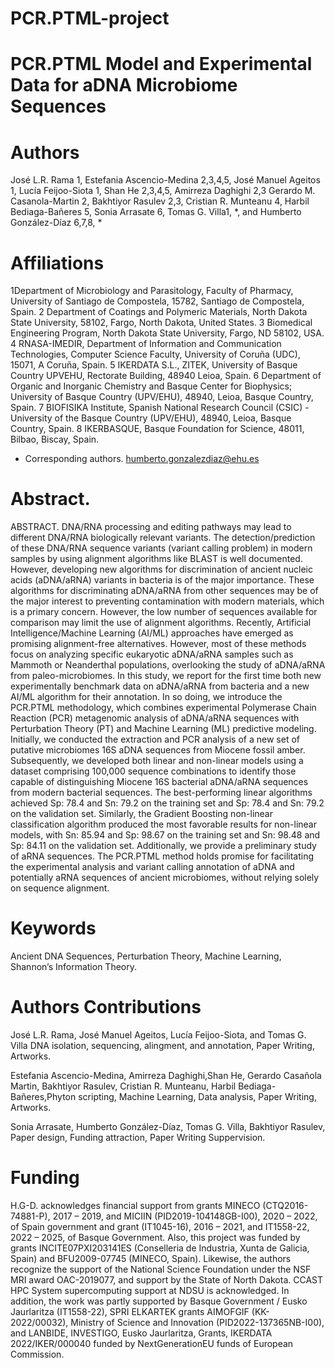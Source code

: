 # PCR.PTML-project

# PCR.PTML Model and Experimental Data for aDNA Microbiome Sequences

# Authors 
José L.R. Rama 1, Estefania Ascencio-Medina 2,3,4,5, José Manuel Ageitos 1, Lucía Feijoo-Siota 1, Shan He 2,3,4,5, Amirreza Daghighi 2,3 Gerardo M. Casanola-Martin 2, Bakhtiyor Rasulev 2,3,
Cristian R. Munteanu 4, Harbil Bediaga-Bañeres 5, Sonia Arrasate 6, 
Tomas G. Villa1, *, and Humberto González-Díaz 6,7,8, *

# Affiliations 
1Department of Microbiology and Parasitology, Faculty of Pharmacy, 
University of Santiago de Compostela, 15782, Santiago de Compostela, Spain.
2 Department of Coatings and Polymeric Materials, North Dakota State University, 
58102, Fargo, North Dakota, United States.
3 Biomedical Engineering Program, North Dakota State University, Fargo, ND 58102, USA.
4 RNASA-IMEDIR, Department of Information and Communication Technologies,
Computer Science Faculty, University of Coruña (UDC), 15071, A Coruña, Spain.
5 IKERDATA S.L., ZITEK, University of Basque Country UPVEHU, 
Rectorate Building, 48940 Leioa, Spain.
6 Department of Organic and Inorganic Chemistry and Basque Center for Biophysics;
University of Basque Country (UPV/EHU), 48940, Leioa, Basque Country, Spain.
7 BIOFISIKA Institute, Spanish National Research Council (CSIC) - 
University of the Basque Country (UPV/EHU), 48940, Leioa, Basque Country, Spain.
8 IKERBASQUE, Basque Foundation for Science, 48011, Bilbao, Biscay, Spain.
* Corresponding authors. humberto.gonzalezdiaz@ehu.es 


# Abstract. 

ABSTRACT. DNA/RNA processing and editing pathways may lead to different DNA/RNA biologically relevant variants. The detection/prediction of these DNA/RNA sequence variants (variant calling problem) in modern samples by using alignment algorithms like BLAST is well documented. However, developing new algorithms for discrimination of ancient nucleic acids (aDNA/aRNA) variants in bacteria is of the major importance. These algorithms for discriminating aDNA/aRNA from other sequences may be of the major interest to preventing contamination with modern materials, which is a primary concern. However, the low number of sequences available for comparison may limit the use of alignment algorithms. Recently, Artificial Intelligence/Machine Learning (AI/ML) approaches have emerged as promising alignment-free alternatives. However, most of these methods focus on analyzing specific eukaryotic aDNA/aRNA samples such as Mammoth or Neanderthal populations, overlooking the study of aDNA/aRNA from paleo-microbiomes. In this study, we report for the first time both new experimentally benchmark data on aDNA/aRNA from bacteria and a new AI/ML algorithm for their annotation. In so doing, we introduce the PCR.PTML methodology, which combines experimental Polymerase Chain Reaction (PCR) metagenomic analysis of aDNA/aRNA sequences with Perturbation Theory (PT) and Machine Learning (ML) predictive modeling. Initially, we conducted the extraction and PCR analysis of a new set of putative microbiomes 16S aDNA sequences from Miocene fossil amber. Subsequently, we developed both linear and non-linear models using a dataset comprising 100,000 sequence combinations to identify those capable of distinguishing Miocene 16S bacterial aDNA/aRNA sequences from modern bacterial sequences. The best-performing linear algorithms achieved Sp: 78.4 and Sn: 79.2 on the training set and Sp: 78.4 and Sn: 79.2 on the validation set. Similarly, the Gradient Boosting non-linear classification algorithm produced the most favorable results for non-linear models, with Sn: 85.94 and Sp: 98.67 on the training set and Sn: 98.48 and Sp: 84.11 on the validation set. Additionally, we provide a preliminary study of aRNA sequences. The PCR.PTML method holds promise for facilitating the experimental analysis and variant calling annotation of aDNA and potentially aRNA sequences of ancient microbiomes, without relying solely on sequence alignment.

# Keywords
Ancient DNA Sequences, Perturbation Theory, Machine Learning, Shannon’s Information Theory.

# Authors Contributions

José L.R. Rama, José Manuel Ageitos, Lucía Feijoo-Siota, and Tomas G. Villa DNA isolation, sequencing, alingment, and annotation, Paper Writing, Artworks.

Estefania Ascencio-Medina, Amirreza Daghighi,Shan He, Gerardo Casañola Martin, Bakhtiyor Rasulev, Cristian R. Munteanu, Harbil Bediaga-Bañeres,Phyton scripting, Machine Learning, Data analysis, Paper Writing, Artworks.

Sonia Arrasate, Humberto González-Díaz, Tomas G. Villa, Bakhtiyor Rasulev, Paper design, Funding attraction, Paper Writing Suppervision.

# Funding
H.G-D. acknowledges financial support from grants MINECO (CTQ2016-74881-P), 2017 – 2019, and MICIIN (PID2019-104148GB-I00), 2020 – 2022, of Spain government and grant (IT1045-16), 2016 – 2021, and IT1558-22, 2022 – 2025, of Basque Government. Also, this project was funded by grants INCITE07PXI203141ES (Conselleria de Industria, Xunta de Galicia, Spain) and BFU2009-07745 (MINECO, Spain).  Likewise, the authors recognize the support of the National Science Foundation under the NSF MRI award OAC-2019077, and support by the State of North Dakota. CCAST HPC System supercomputing support at NDSU is acknowledged. In addition, the work was partly supported by Basque Government / Eusko Jaurlaritza (IT1558-22), SPRI ELKARTEK grants AIMOFGIF (KK-2022/00032), Ministry of Science and Innovation (PID2022-137365NB-I00), and LANBIDE, INVESTIGO, Eusko Jaurlaritza, Grants, IKERDATA 2022/IKER/000040 funded by NextGenerationEU funds of European Commission. 
